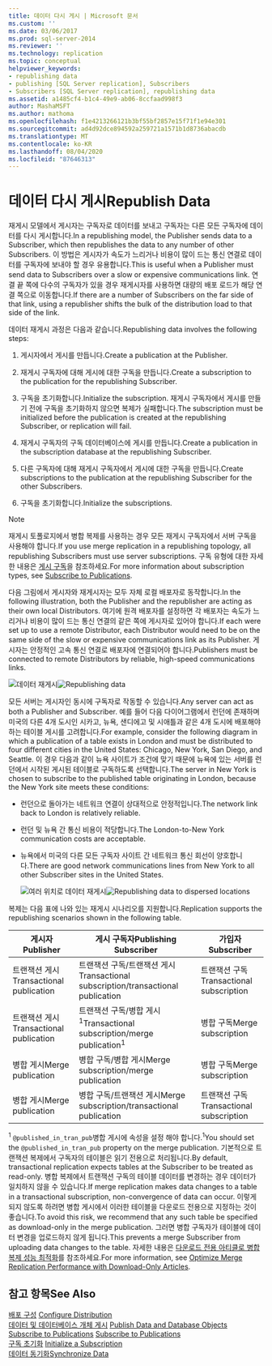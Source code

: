 ```yaml
---
title: 데이터 다시 게시 | Microsoft 문서
ms.custom: ''
ms.date: 03/06/2017
ms.prod: sql-server-2014
ms.reviewer: ''
ms.technology: replication
ms.topic: conceptual
helpviewer_keywords:
- republishing data
- publishing [SQL Server replication], Subscribers
- Subscribers [SQL Server replication], republishing data
ms.assetid: a1485cf4-b1c4-49e9-ab06-8ccfaad998f3
author: MashaMSFT
ms.author: mathoma
ms.openlocfilehash: f1e4213266121b3bf55bf2857e15f71f1e94e301
ms.sourcegitcommit: ad4d92dce894592a259721a1571b1d8736abacdb
ms.translationtype: MT
ms.contentlocale: ko-KR
ms.lasthandoff: 08/04/2020
ms.locfileid: "87646313"
---
```

# <a name="republish-data"></a><span data-ttu-id="2238d-102">데이터 다시 게시</span><span class="sxs-lookup"><span data-stu-id="2238d-102">Republish Data</span></span>
  <span data-ttu-id="2238d-103">재게시 모델에서 게시자는 구독자로 데이터를 보내고 구독자는 다른 모든 구독자에 데이터를 다시 게시합니다.</span><span class="sxs-lookup"><span data-stu-id="2238d-103">In a republishing model, the Publisher sends data to a Subscriber, which then republishes the data to any number of other Subscribers.</span></span> <span data-ttu-id="2238d-104">이 방법은 게시자가 속도가 느리거나 비용이 많이 드는 통신 연결로 데이터를 구독자에 보내야 할 경우 유용합니다.</span><span class="sxs-lookup"><span data-stu-id="2238d-104">This is useful when a Publisher must send data to Subscribers over a slow or expensive communications link.</span></span> <span data-ttu-id="2238d-105">연결 끝 쪽에 다수의 구독자가 있을 경우 재게시자를 사용하면 대량의 배포 로드가 해당 연결 쪽으로 이동합니다.</span><span class="sxs-lookup"><span data-stu-id="2238d-105">If there are a number of Subscribers on the far side of that link, using a republisher shifts the bulk of the distribution load to that side of the link.</span></span>  
  
 <span data-ttu-id="2238d-106">데이터 재게시 과정은 다음과 같습니다.</span><span class="sxs-lookup"><span data-stu-id="2238d-106">Republishing data involves the following steps:</span></span>  
  
1.  <span data-ttu-id="2238d-107">게시자에서 게시를 만듭니다.</span><span class="sxs-lookup"><span data-stu-id="2238d-107">Create a publication at the Publisher.</span></span>  
  
2.  <span data-ttu-id="2238d-108">재게시 구독자에 대해 게시에 대한 구독을 만듭니다.</span><span class="sxs-lookup"><span data-stu-id="2238d-108">Create a subscription to the publication for the republishing Subscriber.</span></span>  
  
3.  <span data-ttu-id="2238d-109">구독을 초기화합니다.</span><span class="sxs-lookup"><span data-stu-id="2238d-109">Initialize the subscription.</span></span> <span data-ttu-id="2238d-110">재게시 구독자에서 게시를 만들기 전에 구독을 초기화하지 않으면 복제가 실패합니다.</span><span class="sxs-lookup"><span data-stu-id="2238d-110">The subscription must be initialized before the publication is created at the republishing Subscriber, or replication will fail.</span></span>  
  
4.  <span data-ttu-id="2238d-111">재게시 구독자의 구독 데이터베이스에 게시를 만듭니다.</span><span class="sxs-lookup"><span data-stu-id="2238d-111">Create a publication in the subscription database at the republishing Subscriber.</span></span>  
  
5.  <span data-ttu-id="2238d-112">다른 구독자에 대해 재게시 구독자에서 게시에 대한 구독을 만듭니다.</span><span class="sxs-lookup"><span data-stu-id="2238d-112">Create subscriptions to the publication at the republishing Subscriber for the other Subscribers.</span></span>  
  
6.  <span data-ttu-id="2238d-113">구독을 초기화합니다.</span><span class="sxs-lookup"><span data-stu-id="2238d-113">Initialize the subscriptions.</span></span>  
  
> [!NOTE]  
>  <span data-ttu-id="2238d-114">재게시 토폴로지에서 병합 복제를 사용하는 경우 모든 재게시 구독자에서 서버 구독을 사용해야 합니다.</span><span class="sxs-lookup"><span data-stu-id="2238d-114">If you use merge replication in a republishing topology, all republishing Subscribers must use server subscriptions.</span></span> <span data-ttu-id="2238d-115">구독 유형에 대한 자세한 내용은 [게시 구독](subscribe-to-publications.md)을 참조하세요.</span><span class="sxs-lookup"><span data-stu-id="2238d-115">For more information about subscription types, see [Subscribe to Publications](subscribe-to-publications.md).</span></span>  
  
 <span data-ttu-id="2238d-116">다음 그림에서 게시자와 재게시자는 모두 자체 로컬 배포자로 동작합니다.</span><span class="sxs-lookup"><span data-stu-id="2238d-116">In the following illustration, both the Publisher and the republisher are acting as their own local Distributors.</span></span> <span data-ttu-id="2238d-117">여기에 원격 배포자를 설정하면 각 배포자는 속도가 느리거나 비용이 많이 드는 통신 연결의 같은 쪽에 게시자로 있어야 합니다.</span><span class="sxs-lookup"><span data-stu-id="2238d-117">If each were set up to use a remote Distributor, each Distributor would need to be on the same side of the slow or expensive communications link as its Publisher.</span></span> <span data-ttu-id="2238d-118">게시자는 안정적인 고속 통신 연결로 배포자에 연결되어야 합니다.</span><span class="sxs-lookup"><span data-stu-id="2238d-118">Publishers must be connected to remote Distributors by reliable, high-speed communications links.</span></span>  
  
 <span data-ttu-id="2238d-119">![데이터 재게시](media/repl-06a.gif "데이터 재게시")</span><span class="sxs-lookup"><span data-stu-id="2238d-119">![Republishing data](media/repl-06a.gif "Republishing data")</span></span>  
  
 <span data-ttu-id="2238d-120">모든 서버는 게시자인 동시에 구독자로 작동할 수 있습니다.</span><span class="sxs-lookup"><span data-stu-id="2238d-120">Any server can act as both a Publisher and Subscriber.</span></span> <span data-ttu-id="2238d-121">예를 들어 다음 다이어그램에서 런던에 존재하며 미국의 다른 4개 도시인 시카고, 뉴욕, 샌디에고 및 시애틀과 같은 4개 도시에 배포해야 하는 테이블 게시를 고려합니다.</span><span class="sxs-lookup"><span data-stu-id="2238d-121">For example, consider the following diagram in which a publication of a table exists in London and must be distributed to four different cities in the United States: Chicago, New York, San Diego, and Seattle.</span></span> <span data-ttu-id="2238d-122">이 경우 다음과 같이 뉴욕 사이트가 조건에 맞기 때문에 뉴욕에 있는 서버를 런던에서 시작된 게시된 테이블로 구독하도록 선택합니다.</span><span class="sxs-lookup"><span data-stu-id="2238d-122">The server in New York is chosen to subscribe to the published table originating in London, because the New York site meets these conditions:</span></span>  
  
-   <span data-ttu-id="2238d-123">런던으로 돌아가는 네트워크 연결이 상대적으로 안정적입니다.</span><span class="sxs-lookup"><span data-stu-id="2238d-123">The network link back to London is relatively reliable.</span></span>  
  
-   <span data-ttu-id="2238d-124">런던 및 뉴욕 간 통신 비용이 적당합니다.</span><span class="sxs-lookup"><span data-stu-id="2238d-124">The London-to-New York communication costs are acceptable.</span></span>  
  
-   <span data-ttu-id="2238d-125">뉴욕에서 미국의 다른 모든 구독자 사이트 간 네트워크 통신 회선이 양호합니다.</span><span class="sxs-lookup"><span data-stu-id="2238d-125">There are good network communications lines from New York to all other Subscriber sites in the United States.</span></span>  
  
     <span data-ttu-id="2238d-126">![여러 위치로 데이터 재게시](media/repl-06.gif "여러 위치로 데이터 재게시")</span><span class="sxs-lookup"><span data-stu-id="2238d-126">![Republishing data to dispersed locations](media/repl-06.gif "Republishing data to dispersed locations")</span></span>  
  
 <span data-ttu-id="2238d-127">복제는 다음 표에 나와 있는 재게시 시나리오를 지원합니다.</span><span class="sxs-lookup"><span data-stu-id="2238d-127">Replication supports the republishing scenarios shown in the following table.</span></span>  
  
|<span data-ttu-id="2238d-128">게시자</span><span class="sxs-lookup"><span data-stu-id="2238d-128">Publisher</span></span>|<span data-ttu-id="2238d-129">게시 구독자</span><span class="sxs-lookup"><span data-stu-id="2238d-129">Publishing Subscriber</span></span>|<span data-ttu-id="2238d-130">가입자</span><span class="sxs-lookup"><span data-stu-id="2238d-130">Subscriber</span></span>|  
|---------------|---------------------------|----------------|  
|<span data-ttu-id="2238d-131">트랜잭션 게시</span><span class="sxs-lookup"><span data-stu-id="2238d-131">Transactional publication</span></span>|<span data-ttu-id="2238d-132">트랜잭션 구독/트랜잭션 게시</span><span class="sxs-lookup"><span data-stu-id="2238d-132">Transactional subscription/transactional publication</span></span>|<span data-ttu-id="2238d-133">트랜잭션 구독</span><span class="sxs-lookup"><span data-stu-id="2238d-133">Transactional subscription</span></span>|  
|<span data-ttu-id="2238d-134">트랜잭션 게시</span><span class="sxs-lookup"><span data-stu-id="2238d-134">Transactional publication</span></span>|<span data-ttu-id="2238d-135">트랜잭션 구독/병합 게시<sup>1</sup></span><span class="sxs-lookup"><span data-stu-id="2238d-135">Transactional subscription/merge publication<sup>1</sup></span></span>|<span data-ttu-id="2238d-136">병합 구독</span><span class="sxs-lookup"><span data-stu-id="2238d-136">Merge subscription</span></span>|  
|<span data-ttu-id="2238d-137">병합 게시</span><span class="sxs-lookup"><span data-stu-id="2238d-137">Merge publication</span></span>|<span data-ttu-id="2238d-138">병합 구독/병합 게시</span><span class="sxs-lookup"><span data-stu-id="2238d-138">Merge subscription/merge publication</span></span>|<span data-ttu-id="2238d-139">병합 구독</span><span class="sxs-lookup"><span data-stu-id="2238d-139">Merge subscription</span></span>|  
|<span data-ttu-id="2238d-140">병합 게시</span><span class="sxs-lookup"><span data-stu-id="2238d-140">Merge publication</span></span>|<span data-ttu-id="2238d-141">병합 구독/트랜잭션 게시</span><span class="sxs-lookup"><span data-stu-id="2238d-141">Merge subscription/transactional publication</span></span>|<span data-ttu-id="2238d-142">트랜잭션 구독</span><span class="sxs-lookup"><span data-stu-id="2238d-142">Transactional subscription</span></span>|  
  
 <span data-ttu-id="2238d-143"><sup>1</sup> `@published_in_tran_pub`병합 게시에 속성을 설정 해야 합니다.</span><span class="sxs-lookup"><span data-stu-id="2238d-143"><sup>1</sup>You should set the `@published_in_tran_pub` property on the merge publication.</span></span> <span data-ttu-id="2238d-144">기본적으로 트랜잭션 복제에서 구독자의 테이블은 읽기 전용으로 처리됩니다.</span><span class="sxs-lookup"><span data-stu-id="2238d-144">By default, transactional replication expects tables at the Subscriber to be treated as read-only.</span></span> <span data-ttu-id="2238d-145">병합 복제에서 트랜잭션 구독의 테이블 데이터를 변경하는 경우 데이터가 일치하지 않을 수 있습니다.</span><span class="sxs-lookup"><span data-stu-id="2238d-145">If merge replication makes data changes to a table in a transactional subscription, non-convergence of data can occur.</span></span> <span data-ttu-id="2238d-146">이렇게 되지 않도록 하려면 병합 게시에서 이러한 테이블을 다운로드 전용으로 지정하는 것이 좋습니다.</span><span class="sxs-lookup"><span data-stu-id="2238d-146">To avoid this risk, we recommend that any such table be specified as download-only in the merge publication.</span></span> <span data-ttu-id="2238d-147">그러면 병합 구독자가 테이블에 데이터 변경을 업로드하지 않게 됩니다.</span><span class="sxs-lookup"><span data-stu-id="2238d-147">This prevents a merge Subscriber from uploading data changes to the table.</span></span> <span data-ttu-id="2238d-148">자세한 내용은 [다운로드 전용 아티클로 병합 복제 성능 최적화](merge/optimize-merge-replication-performance-with-download-only-articles.md)를 참조하세요.</span><span class="sxs-lookup"><span data-stu-id="2238d-148">For more information, see [Optimize Merge Replication Performance with Download-Only Articles](merge/optimize-merge-replication-performance-with-download-only-articles.md).</span></span>  
  
## <a name="see-also"></a><span data-ttu-id="2238d-149">참고 항목</span><span class="sxs-lookup"><span data-stu-id="2238d-149">See Also</span></span>  
 <span data-ttu-id="2238d-150">[배포 구성](configure-distribution.md) </span><span class="sxs-lookup"><span data-stu-id="2238d-150">[Configure Distribution](configure-distribution.md) </span></span>  
 <span data-ttu-id="2238d-151">[데이터 및 데이터베이스 개체 게시](publish/publish-data-and-database-objects.md) </span><span class="sxs-lookup"><span data-stu-id="2238d-151">[Publish Data and Database Objects](publish/publish-data-and-database-objects.md) </span></span>  
 <span data-ttu-id="2238d-152">[Subscribe to Publications](subscribe-to-publications.md) </span><span class="sxs-lookup"><span data-stu-id="2238d-152">[Subscribe to Publications](subscribe-to-publications.md) </span></span>  
 <span data-ttu-id="2238d-153">[구독 초기화](initialize-a-subscription.md) </span><span class="sxs-lookup"><span data-stu-id="2238d-153">[Initialize a Subscription](initialize-a-subscription.md) </span></span>  
 [<span data-ttu-id="2238d-154">데이터 동기화</span><span class="sxs-lookup"><span data-stu-id="2238d-154">Synchronize Data</span></span>](synchronize-data.md)  
  
  
